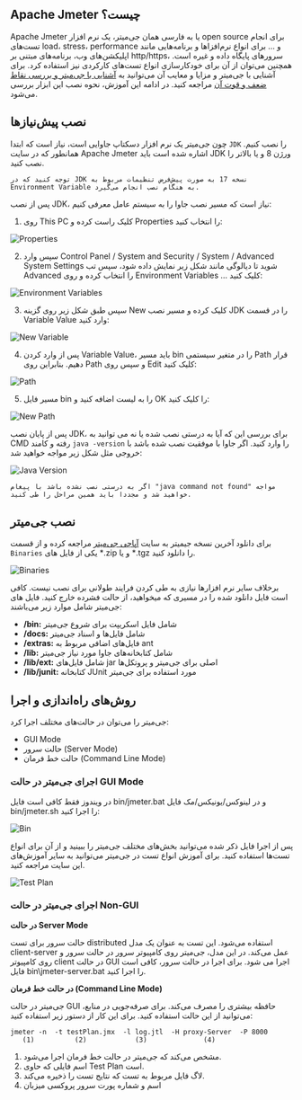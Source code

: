 ## Apache Jmeter چیست؟
Apache Jmeter یا به فارسی همان جی‌میتر، یک نرم افزار open source برای انجام تست‌های load، stress، performance و … برای انواع نرم‌افزاها و برنامه‌هایی مانند اپلیکشن‌های وب، برنامه‌های مبتنی بر http/https، سرورهای پایگاه داده و غیره است. همچنین می‌توان از آن برای خودکارسازی انواع تست‌های کارکردی نیز استفاده کرد. برای آشنایی با جی‌میتر و مزایا و معایب آن می‌توانید به [آشنایی با جی‌میتر و بررسی نقاط ضعف و قوت آن](http://www.gazmeh.ir/posts/5) مراجعه کنید. در ادامه این آموزش، نحوه نصب این ابزار بررسی می‌شود. 

## نصب پیش‌نیازها
چون جی‌میتر یک نرم افزار دسکتاپ جاوایی است، نیاز است که ابتدا `JDK` را نصب کنیم. همانطور که در سایت Apache Jmeter اشاره شده است باید JDK ورژن 8 و یا بالاتر را نصب کنید.
```
توجه کنید که در JDK نسخه 17 به صورت پیش‌فرض تنظیمات مربوط به Environment Variable به هنگام نصب انجام می‌گیرد.
```
پس از نصب JDK، نیاز است که مسیر نصب جاوا را به سیستم عامل معرفی کنیم:
1. روی This PC کلیک راست کرده و Properties را انتخاب کنید:

![Properties](./resources/properties.png?raw=true "Properties")

2. سپس وارد Control Panel / System and Security / System / Advanced System Settings شوید تا دیالوگی مانند شکل زیر نمایش داده شود، سپس  تب Advanced را انتخاب کرده و روی Environment Variables … کلیک کنید:

![Environment Variables](./resources/environment-variables.png?raw=true "Environment Variables")

3. سپس طبق شکل زیر روی گزینه New کلیک کرده و مسیر نصب JDK را در قسمت Variable Value وارد کنید:


![New Variable](./resources/new-variable.png?raw=true "New Variable")

4. پس از وارد کردن Variable Value، باید مسیر bin را در متغیر سیستمی Path قرار دهیم. بنابراین روی Path و سپس روی Edit کلیک کنید:

![Path](./resources/path.png?raw=true "Path")

5. مسیر فایل bin را به لیست اضافه کنید و OK را کلیک کنید:

![New Path](./resources/new-path.png?raw=true "New Path")

پس از پایان نصب JDK، برای بررسی این که آیا به درستی نصب شده یا نه می توانید به CMD رفته و کامند `java -version` را وارد کنید. اگر جاوا با موفقیت نصب شده باشد با خروجی مثل شکل زیر مواجه خواهید شد:

![Java Version](./resources/java-version.png?raw=true "Java Version")

```
اگر به درستی نصب نشده باشد با پیغام "java command not found" مواجه خواهید شد و مجددا باید همین مراحل را طی کنید.
```

## نصب جی‌میتر
برای دانلود آخرین نسخه جیمیتر به سایت [آپاچی جی‌میتر](https://jmeter.apache.org/download_jmeter.cgi) مراجعه کرده و از قسمت `Binaries` یکی از فایل های *.zip و یا *.tgz را دانلود کنید.

![Binaries](./resources/binaries.png?raw=true "Binaries")

برخلاف سایر نرم افزارها نیازی به طی کردن فرایند طولانی برای نصب نیست. کافی است فایل دانلود شده را در مسیری که میخواهید، از حالت فشرده خارج کنید. فایل های جی‌میتر شامل موارد زیر می‌باشند:
* **/bin:** شامل فایل اسکریپت برای شروع جی‌میتر
* **/docs:** شامل فایل‌ها و اسناد جی‌میتر
* **/extras:** فایل‌های اضافی مربوط به ant
* **/lib:** شامل کتابخانه‌های جاوا مورد نیاز جی‌میتر
* **/lib/ext:** شامل فایل‌های jar اصلی برای جی‌میتر و پروتکل‌ها
* **/lib/junit:** کتابخانه JUnit مورد استفاده برای جی‌میتر

## روش‌های راه‌اندازی و اجرا
جی‌میتر را می‌توان در حالت‌های مختلف اجرا کرد:
* GUI Mode 
* حالت سرور (Server Mode)
* حالت خط فرمان (Command Line Mode)

### اجرای جی‌میتر در حالت GUI Mode
در ویندوز فقط کافی است فایل bin/jmeter.bat و در لینوکس/یونیکس/مک فایل bin/jmeter.sh را اجرا کنید:

![Bin](./resources/bin.png?raw=true "Bin")

پس از اجرا فایل ذکر شده می‌توانید بخش‌های مختلف جی‌میتر را ببینید و از آن برای انواع تست‌ها استفاده کنید. برای آموزش انواع تست در جی‌میتر می‌توانید به سایر آموزش‌های این سایت مراجعه کنید.

![Test Plan](./resources/test-plan.png?raw=true "Test Plan")

### اجرای جی‌میتر در حالت Non-GUI
**در حالت Server Mode**

حالت سرور برای تست distributed استفاده می‌شود. این تست به عنوان یک مدل client-server عمل می‌کند. در این مدل، جی‌میتر روی کامپیوتر سرور در حالت سرور و روی کامپیوتر client در حالت GUI اجرا می شود. برای اجرا در حالت سرور، کافی است فایل bin\jmeter-server.bat را اجرا کنید.

**در حالت خط فرمان (Command Line Mode)**

جی‌میتر در حالت GUI حافظه بیشتری را مصرف می‌کند. برای صرفه‌جویی در منابع، می‌توانید از این حالت استفاده کنید. برای این کار از دستور زیر استفاده کنید:
```
jmeter -n  -t testPlan.jmx  -l log.jtl  -H proxy-Server  -P 8000
   (1)          (2)            (3)              (4)
```
1. مشخص می‌کند که جی‌میتر در حالت خط فرمان اجرا می‌شود.
2. اسم فایلی که حاوی Test Plan است.
3. لاگ فایل مربوط به تست که نتایج تست را ذخیره می‌کند.
4. اسم و شماره پورت سرور پروکسی میزبان
